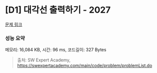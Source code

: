 # [D1] 대각선 출력하기 - 2027 

[문제 링크](https://swexpertacademy.com/main/code/problem/problemDetail.do?contestProbId=AV5QFuZ6As0DFAUq) 

### 성능 요약

메모리: 16,084 KB, 시간: 96 ms, 코드길이: 327 Bytes



> 출처: SW Expert Academy, https://swexpertacademy.com/main/code/problem/problemList.do